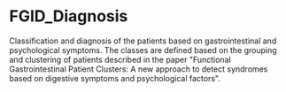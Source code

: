 # FGID_Diagnosis

Classification and diagnosis of the patients based on gastrointestinal and psychological symptoms. 
The classes are defined based on the grouping and clustering of patients described in the paper "Functional Gastrointestinal Patient Clusters: A new approach to detect syndromes based on digestive symptoms and psychological factors".
